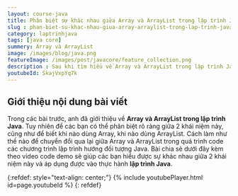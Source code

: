 ```yaml
---
layout: course-java
title: Phân biệt sự khác nhau giữa Array và ArrayList trong lập trình Java
slug : phan-biet-su-khac-nhau-giua-array-arraylist-trong-lap-trinh-java
category: laptrinhjava
tags: [java core]
summery: Array và ArrayList
image: /images/blog/java.png
featureImage: /images/post/javacore/feature_collection.png
description : Sau khi tìm hiểu về Array và ArrayList trong lập trình Java là gì? Trong bài viết này, anh sẽ chia sẻ về sự khác nhau giữa hai khái niệm này. Cùng với video code demo hướng dẫn kèm theo dưới đây sẽ giúp các bạn phân biệt rõ ràng và biết được khi nào cần dùng Array, khi nào dùng ArrayList. Cũng như cách làm như thế nào để chuyển đổi qua lại giữa Array và ArrayList trong quá trình code các chương trình lập trình hướng đối tượng Java. 
youtubeId: SkajVxpYq7k
---
```


## **Giới thiệu nội dung bài viết**

Trong các bài trước, anh đã giới thiệu về <b>Array và ArrayList trong lập trình Java</b>. Tuy nhiên để các bạn có thể phân biệt rõ ràng giữa 2 khái niệm này, cũng như để biết khi nào dùng Array, khi nào dùng ArrayList. Cách làm như thế nào để chuyển đổi qua lại giữa Array và ArrayList trong quá trình code các chương trình lập trình hướng đối tượng Java. Bài chia sẻ dưới đây kèm theo video code demo sẽ giúp các bạn hiểu được sự khác nhau giữa 2 khái niệm này và áp dụng được vào thực hành <b>lập trình Java</b>. 




{:refdef: style="text-align: center;"}
{% include youtubePlayer.html id=page.youtubeId %}
{: refdef}
